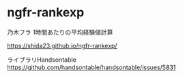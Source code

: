 # ngfr-rankexp
乃木フラ 1時間あたりの平均経験値計算

https://shida23.github.io/ngfr-rankexp/

ライブラリHandsontable
https://github.com/handsontable/handsontable/issues/5831
